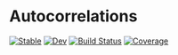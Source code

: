 # Autocorrelations

[![Stable](https://img.shields.io/badge/docs-stable-blue.svg)](https://jw3126.github.io/Autocorrelations.jl/stable)
[![Dev](https://img.shields.io/badge/docs-dev-blue.svg)](https://jw3126.github.io/Autocorrelations.jl/dev)
[![Build Status](https://github.com/jw3126/Autocorrelations.jl/workflows/CI/badge.svg)](https://github.com/jw3126/Autocorrelations.jl/actions)
[![Coverage](https://codecov.io/gh/jw3126/Autocorrelations.jl/branch/master/graph/badge.svg)](https://codecov.io/gh/jw3126/Autocorrelations.jl)
